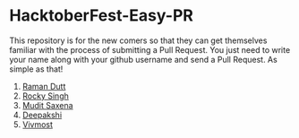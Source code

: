 # HacktoberFest-Easy-PR

This repository is for the new comers so that they can get themselves familiar with the process of submitting a Pull Request.
You just need to write your name along with your github username and send a Pull Request. As simple as that!

1. [Raman Dutt](https://github.com/Raman1121)
2. [Rocky Singh](https://github.com/Rocky-Singh)
3. [Mudit Saxena](https://github.com/mudit9)
4. [Deepakshi](https://github.com/deepsmathur25)
5. [Vivmost](https://github.com/vivmost)
